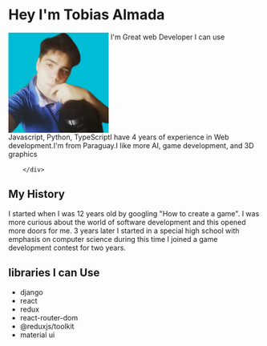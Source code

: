 # Hey I'm Tobias Almada
<div style="">
		<div>
			<img 
					align="top"				   src="https://github.com/Almada2021/Almada2021/blob/master/faceBackground.png?raw=true"
			/>
				I'm Great web Developer I can use Javascript, Python, TypeScriptI have 4 years of experience in Web development.I'm from Paraguay.I like more AI, game development, and 3D graphics
				
		</div>
</div>

## My History
I started when I was 12 years old by googling "How to create a game". I was more 
curious about the world of software development and this opened more doors for me. 
3 years later I started in a special high school with emphasis on computer science 
during this time I joined a game development contest for two years.


## libraries I can Use
+ django 
+ react
+ redux
+ react-router-dom
+ @reduxjs/toolkit
+ material ui